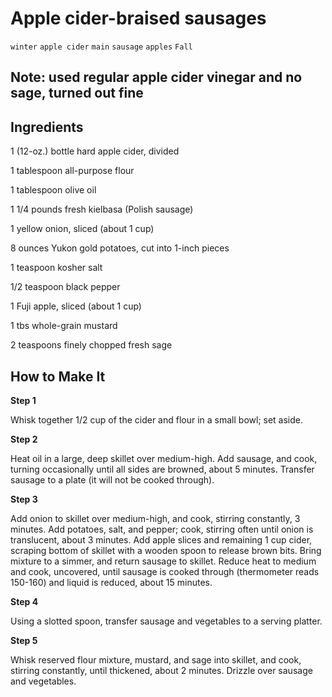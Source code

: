 # Apple cider-braised sausages

`winter` `apple cider` `main` `sausage` `apples` `Fall`

## Note: used regular apple cider vinegar and no sage, turned out fine 

## **Ingredients**

1 \(12\-oz.\) bottle hard apple cider, divided 

1 tablespoon all\-purpose flour 

1 tablespoon olive oil 

1 1/4 pounds fresh kielbasa \(Polish sausage\)

1 yellow onion, sliced \(about 1 cup\) 

8 ounces Yukon gold potatoes, cut into 1\-inch pieces 

1 teaspoon kosher salt 

1/2 teaspoon black pepper 

1 Fuji apple, sliced \(about 1 cup\) 

1 tbs whole\-grain mustard  

2 teaspoons finely chopped fresh sage

## **How to Make It**

**Step 1**

Whisk together 1/2 cup of the cider and flour in a small bowl; set aside.

**Step 2**

Heat oil in a large, deep skillet over medium\-high. Add sausage, and cook, turning occasionally until all sides are browned, about 5 minutes. Transfer sausage to a plate \(it will not be cooked through\).

**Step 3**

Add onion to skillet over medium\-high, and cook, stirring constantly, 3 minutes. Add potatoes, salt, and pepper; cook, stirring often until onion is translucent, about 3 minutes. Add apple slices and remaining 1 cup cider, scraping bottom of skillet with a wooden spoon to release brown bits. Bring mixture to a simmer, and return sausage to skillet. Reduce heat to medium and cook, uncovered, until sausage is cooked through \(thermometer reads 150\-160\) and liquid is reduced, about 15 minutes.

**Step 4**

Using a slotted spoon, transfer sausage and vegetables to a serving platter.

**Step 5**

Whisk reserved flour mixture, mustard, and sage into skillet, and cook, stirring constantly, until thickened, about 2 minutes. Drizzle over sausage and vegetables.
